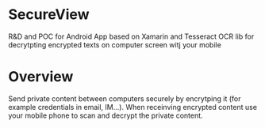 # SecureView
R&amp;D and POC for Android App based on Xamarin and Tesseract OCR lib for decrytpting encrypted texts on computer screen witj your mobile

# Overview

Send private content between computers securely by encrytping it (for example credentials in email, IM...). When receinving encrypted content use your mobile phone to scan and decrypt the private content.


